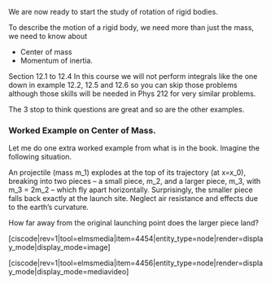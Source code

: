 We are now ready to start the study of rotation of rigid bodies. 

To describe the motion of a rigid body, we need more than just the mass, we need to know about 

* Center of mass
* Momentum of inertia. 

<stop-note title="Read Knight 4ed" icon="stopnoteicons:book-icon">
  <span slot="message">Section 12.1 to 12.4</span>
</stop-note>

<lrndesign-sidenote label="Instructor Note" icon="bookmark" bg-color="#c2e5f2">
In this course we will not perform integrals like the one down in example 12.2, 12.5 and 12.6 so you can skip those problems although those skills will be needed in Phys 212 for very similar problems. 
</lrndesign-sidenote>

The 3 stop to think questions are great and so are the other examples. 

### Worked Example on Center of Mass. 


Let me do one extra worked example from what is in the book. Imagine the following situation. 

An projectile (mass <lrn-math>m_1</lrn-math>) explodes at the top of its trajectory (at <lrn-math>x=x_0</lrn-math>), breaking into two pieces – a small piece, <lrn-math>m_2</lrn-math>, and a larger piece, <lrn-math>m_3</lrn-math>, with <lrn-math>m_3 = 2m_2</lrn-math> – which fly apart horizontally. Surprisingly, the smaller piece falls back exactly at the launch site. Neglect air resistance and effects due to the earth’s curvature. 

How far away from the original launching  point does the larger piece land?

[ciscode|rev=1|tool=elmsmedia|item=4454|entity_type=node|render=display_mode|display_mode=image]

[ciscode|rev=1|tool=elmsmedia|item=4456|entity_type=node|render=display_mode|display_mode=mediavideo]